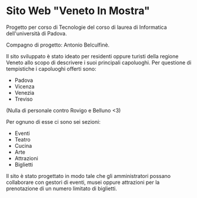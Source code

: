 # Sito Web "Veneto In Mostra"
Progetto per corso di Tecnologie del corso di laurea di Informatica dell'università di Padova. 

Compagno di progetto: Antonio Belculfinè.

Il sito sviluppato è stato ideato per residenti oppure turisti della regione Veneto allo scopo di descrivere i suoi principali capoluoghi.
Per questione di tempistiche i capoluoghi offerti sono:
* Padova
* Vicenza
* Venezia
* Treviso

(Nulla di personale contro Rovigo e Belluno <3)

Per ognuno di esse ci sono sei sezioni:
* Eventi
* Teatro
* Cucina
* Arte
* Attrazioni
* Biglietti

Il sito è stato progettato in modo tale che gli amministratori possano collaborare con gestori di eventi, 
musei oppure attrazioni per la prenotazione di un numero limitato di biglietti.

